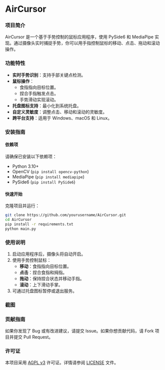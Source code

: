 # AirCursor

### 项目简介
AirCursor 是一个基于手势控制的鼠标应用程序，使用 PySide6 和 MediaPipe 实现。通过摄像头实时捕捉手势，你可以用手指控制鼠标的移动、点击、拖动和滚动操作。

### 功能特性
- **实时手势识别**：支持手部关键点检测。
- **鼠标操作**：
  - 食指指向目标位置。
  - 捏合手指触发点击。
  - 手势滑动实现滚动。
- **托盘图标支持**：最小化到系统托盘。
- **自定义灵敏度**：调整点击、移动和滚动的灵敏度。
- **跨平台支持**：适用于 Windows、macOS 和 Linux。

### 安装指南

#### 依赖项
请确保已安装以下依赖项：
- Python 3.10+
- OpenCV (`pip install opencv-python`)
- MediaPipe (`pip install mediapipe`)
- PySide6 (`pip install PySide6`)

#### 快速开始
克隆项目并运行：
```bash
git clone https://github.com/yourusername/AirCursor.git
cd AirCursor
pip install -r requirements.txt
python main.py
```

### 使用说明
1. 启动应用程序后，摄像头将自动开启。
2. 使用手势控制鼠标：
   - **移动**：食指指向目标位置。
   - **点击**：捏合食指和拇指。
   - **拖动**：保持捏合状态并移动手指。
   - **滚动**：上下滑动手掌。
3. 可通过托盘图标暂停或退出服务。

### 截图
<!-- ![主界面](resources/screenshot_main.png)
![设置界面](resources/screenshot_settings.png) -->

### 贡献指南
如果你发现了 Bug 或有改进建议，请提交 Issue。如果你想贡献代码，请 Fork 项目并提交 Pull Request。

### 许可证
本项目采用 [AGPL v3](https://www.gnu.org/licenses/agpl-3.0.txt) 许可证。详情请参阅 [LICENSE](LICENSE) 文件。